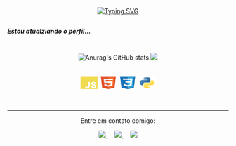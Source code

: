 <div align="center">
  <a href="https://git.io/typing-svg">
    <img src="https://readme-typing-svg.herokuapp.com?font=Fira+Code&weight=300&size=24&color=ffff00&center=true&vCenter=false&width=500&height=40&lines=Seja+bem-vindo(a)+ao+meu+perfil!" alt="Typing SVG" />
  </a>
</div>

##
##### _Estou atualziando o perfil..._
<br>

<div align="center">
  <img src="https://github-readme-stats.vercel.app/api?username=camilareixs&show_icons=true&theme=midnight-purple" alt="Anurag's GitHub stats">
  <img height="160em" src="https://github-readme-stats.vercel.app/api/top-langs/?username=camilareixs&layout=compact&langs_count=7&theme=midnight-purple"/>
 
</div>

<br>

<div style="display: inline_block"align="center"><br>
  <img align="center" alt="Rafa-Js" height="30" width="40" src="https://raw.githubusercontent.com/devicons/devicon/master/icons/javascript/javascript-plain.svg">
  <img align="center" alt="Rafa-HTML" height="30" width="40" src="https://raw.githubusercontent.com/devicons/devicon/master/icons/html5/html5-original.svg">
  <img align="center" alt="Rafa-CSS" height="30" width="40" src="https://raw.githubusercontent.com/devicons/devicon/master/icons/css3/css3-original.svg">
  <img align="center" alt="Rafa-Python" height="30" width="40" src="https://raw.githubusercontent.com/devicons/devicon/master/icons/python/python-original.svg">

</div>

  <br>
  <br>

<div align="center">
  <hr>
  <p style="font-size: 14px; color:ffff00;">Entre em contato comigo:</p>
  <a href="https://www.linkedin.com/in/camilalaurindoreis/">
    <img src="https://img.icons8.com/ios/30/FAB005/linkedin.png" target="_blank">
  </a>
  &nbsp;&nbsp;&nbsp;
  <a href="mailto:camilalaurindoreis@gmail.com">
    <img src="https://img.icons8.com/ios/30/FAB005/gmail--v1.png" target="_blank">
  </a>
  &nbsp;&nbsp;&nbsp;
  <a href="https://instagram.com/camilareixs">
    <img src="https://img.icons8.com/ios/30/FAB005/instagram-new--v1.png" target="_blank">
  </a>
</div>

